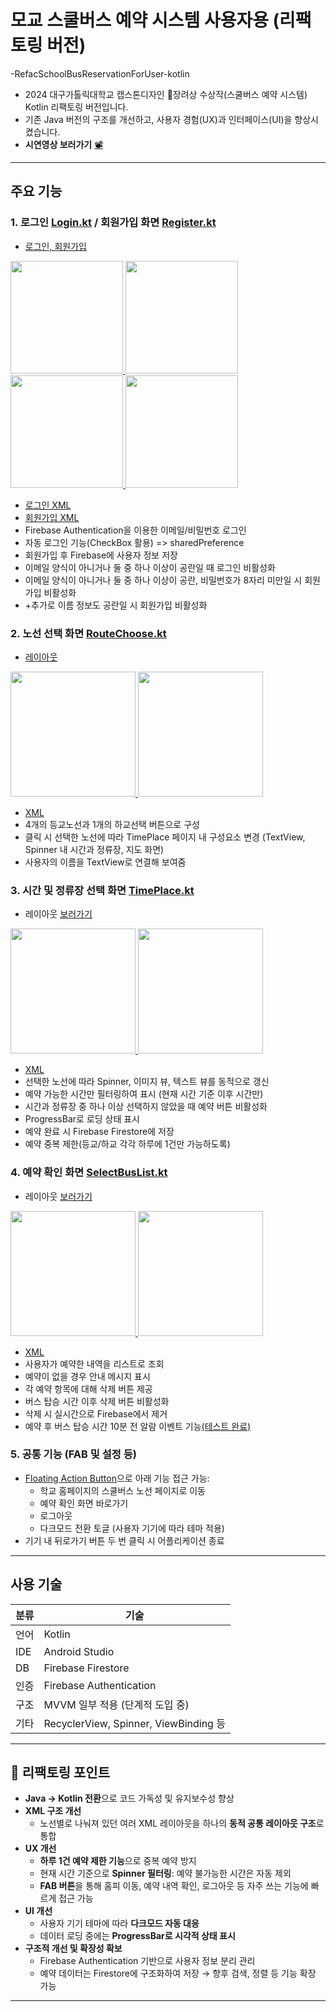 # 모교 스쿨버스 예약 시스템 사용자용 (리팩토링 버전)

-RefacSchoolBusReservationForUser-kotlin

- 2024 대구가톨릭대학교 캡스톤디자인 🥉장려상 수상작(스쿨버스 예약 시스템) Kotlin 리팩토링 버전입니다.  
- 기존 Java 버전의 구조를 개선하고, 사용자 경험(UX)과 인터페이스(UI)을 향상시켰습니다.
- ****시연영상 보러가기**** [📽️](https://youtube.com/shorts/W_HfrclE_xM?feature=share)


---

## 주요 기능

### 1. 로그인 [Login.kt](app/src/main/java/com/example/refac_userbus/Login.kt) / 회원가입 화면 [Register.kt](app/src/main/java/com/example/refac_userbus/Register.kt)
- [로그인, 회원가입](https://github.com/wonna-0830/login)
<a href="https://github.com/wonna-0830/login">
  <img src="images/light_login.jpg" width="180">
  <img src="images/dark_login.jpg" width="180">
  <img src="images/light_register.jpg" width="180">
  <img src="images/dart_register.jpg" width="180">
</a>

- [로그인 XML](app/src/main/res/layout/activity_login.xml)
- [회원가입 XML](app/src/main/res/layout/activity_register.xml)
- Firebase Authentication을 이용한 이메일/비밀번호 로그인
- 자동 로그인 기능(CheckBox 활용) => sharedPreference
- 회원가입 후 Firebase에 사용자 정보 저장
- 이메일 양식이 아니거나 둘 중 하나 이상이 공란일 때 로그인 비활성화
- 이메일 양식이 아니거나 둘 중 하나 이상이 공란, 비밀번호가 8자리 미만일 시 회원가입 비활성화
- +추가로 이름 정보도 공란일 시 회원가입 비활성화

### 2. 노선 선택 화면 [RouteChoose.kt](app/src/main/java/com/example/refac_userbus/RouteChoose.kt)
- [레이아웃](https://github.com/wonna-0830/routechoose)
<a href="https://github.com/wonna-0830/login">
  <img src="images/light_routechoose.jpg" width="200">
  <img src="images/dark_routechoose.jpg" width="200">
</a>

- [XML](app/src/main/res/layout/activity_routechoose.xml)
- 4개의 등교노선과 1개의 하교선택 버튼으로 구성
- 클릭 시 선택한 노선에 따라 TimePlace 페이지 내 구성요소 변경 (TextView, Spinner 내 시간과 정류장, 지도 화면)
- 사용자의 이름을 TextView로 연결해 보여줌

### 3. 시간 및 정류장 선택 화면 [TimePlace.kt](app/src/main/java/com/example/refac_userbus/TimePlace.kt)
- 레이아웃 [보러가기](https://github.com/wonna-0830/timeplace)
<a href="https://github.com/wonna-0830/login">
  <img src="images/light_timeplace.jpg" width="200">
  <img src="images/dark_timeplace.jpg" width="200">
</a>

- [XML](app/src/main/res/layout/activity_timeplace.xml)
- 선택한 노선에 따라 Spinner, 이미지 뷰, 텍스트 뷰를 동적으로 갱신
- 예약 가능한 시간만 필터링하여 표시 (현재 시간 기준 이후 시간만)
- 시간과 정류장 중 하나 이상 선택하지 않았을 때 예약 버튼 비활성화
- ProgressBar로 로딩 상태 표시
- 예약 완료 시 Firebase Firestore에 저장
- 예약 중복 제한(등교/하교 각각 하루에 1건만 가능하도록)

### 4. 예약 확인 화면 [SelectBusList.kt](app/src/main/java/com/example/refac_userbus/SelectBusList.kt)
- 레이아웃 [보러가기](https://github.com/wonna-0830/selectbuslist)
<a href="https://github.com/wonna-0830/login">
  <img src="images/light_selectbuslist.jpg" width="200">
  <img src="images/dark_selectbuslist.jpg" width="200">
</a>

- [XML](app/src/main/res/layout/activity_selectbuslist.xml)
- 사용자가 예약한 내역을 리스트로 조회
- 예약이 없을 경우 안내 메시지 표시
- 각 예약 항목에 대해 삭제 버튼 제공
- 버스 탑승 시간 이후 삭제 버튼 비활성화
- 삭제 시 실시간으로 Firebase에서 제거
- 예약 후 버스 탑승 시간 10분 전 알람 이벤트 기능[(테스트 완료)](images/user_alert.jpg)

### 5. 공통 기능 (FAB 및 설정 등)
- [Floating Action Button](images/light_fab.jpg)으로 아래 기능 접근 가능:
  - 학교 홈페이지의 스쿨버스 노선 페이지로 이동
  - 예약 확인 화면 바로가기
  - 로그아웃
  - 다크모드 전환 토글 (사용자 기기에 따라 테마 적용)
- 기기 내 뒤로가기 버튼 두 번 클릭 시 어플리케이션 종료

---

## 사용 기술

| 분류 | 기술 |
|------|------|
| 언어 | Kotlin |
| IDE  | Android Studio |
| DB   | Firebase Firestore |
| 인증 | Firebase Authentication |
| 구조 | MVVM 일부 적용 (단계적 도입 중) |
| 기타 | RecyclerView, Spinner, ViewBinding 등 |

---

## 🔄 리팩토링 포인트

- **Java → Kotlin 전환**으로 코드 가독성 및 유지보수성 향상
- **XML 구조 개선**
  - 노선별로 나눠져 있던 여러 XML 레이아웃을 하나의 **동적 공통 레이아웃 구조**로 통합
- **UX 개선**
  - **하루 1건 예약 제한 기능**으로 중복 예약 방지
  - 현재 시간 기준으로 **Spinner 필터링**: 예약 불가능한 시간은 자동 제외
  - **FAB 버튼**을 통해 홈피 이동, 예약 내역 확인, 로그아웃 등 자주 쓰는 기능에 빠르게 접근 가능
- **UI 개선**
  - 사용자 기기 테마에 따라 **다크모드 자동 대응**
  - 데이터 로딩 중에는 **ProgressBar로 시각적 상태 표시**
- **구조적 개선 및 확장성 확보**
  - Firebase Authentication 기반으로 사용자 정보 분리 관리
  - 예약 데이터는 Firestore에 구조화하여 저장 → 향후 검색, 정렬 등 기능 확장 가능

---

